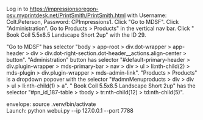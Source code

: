 Log in to https://impressionsoregon-psv.myprintdesk.net/PrintSmith/PrintSmith.html with Username: Colt.Peterson, Password: CPImpressions1. Click "Go to MDSF". Click "Administration". Go to Products > Products" in the vertical nav bar. Click " Book Coil 5.5x8.5 Landscape Short 2up" with the ID 29.

"Go to MDSF" has selector "body > app-root > div.dot-wrapper > app-header > div > div.dot-right-section.dot-header__actions.align-center > button". "Administration" button has selector "#default-primary-header > div.plugin-wrapper > mds-primary-bar > nav > div > ul > li:nth-child(2) > mds-plugin > div.plugin-wrapper > mds-admin-link". "Products > Products" is a dropdown popover with the selector "#admnMenuproducts > div > div > ul > li:nth-child(1) > a". " Book Coil 5.5x8.5 Landscape Short 2up" has the selector "#pn_id_187-table > tbody > tr:nth-child(12) > td:nth-child(5)".

envelope: source .venv/bin/activate    
Launch: python webui.py --ip 127.0.0.1 --port 7788
